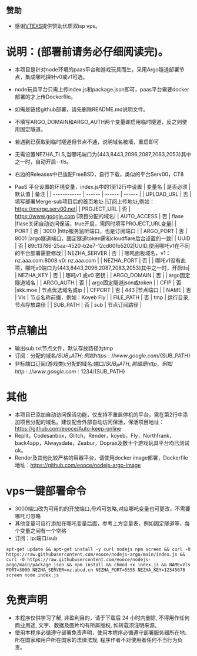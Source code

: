 ## 赞助
* 感谢[VTEXS](https://console.vtexs.com/?affid=1548)提供赞助优质双isp vps。

# 说明：(部署前请务必仔细阅读完)。

* 本项目是针对node环境的paas平台和游戏玩具而生，采用Argo隧道部署节点，集成哪吒探针v0或v1可选。
* node玩具平台只需上传index.js和package.json即可，paas平台需要docker部署的才上传Dockerfile。
* 如需是链接github部署，请先删除README.md说明文件。
* 不填写ARGO_DOMAIN和ARGO_AUTH两个变量即启用临时隧道，反之则使用固定隧道。
* 若遇到已获取到临时隧道但节点不通，说明域名被墙，重启即可
* 无需设置NEZHA_TLS,当哪吒端口为{443,8443,2096,2087,2083,2053}其中之一时，自动开启--tls。
* 右边的Releases中已适配FreeBSD，自行下载，类似的平台Serv00，CT8

* PaaS 平台设置的环境变量，index.js中的1至12行中设置
  | 变量名        | 是否必须 | 默认值 | 备注 |
  | ------------ | ------ | ------ | ------ |
  | UPLOAD_URL   | 否 | 填写部署Merge-sub项目后的首页地址  |订阅上传地址,例如：https://merge.serv00.net|
  | PROJECT_URL  | 否 | https://www.google.com     |项目分配的域名|
  | AUTO_ACCESS  | 否 |  flase |flase关闭自动访问保活，true开启，需同时填写PROJECT_URL变量|
  | PORT         | 否 |  3000  |http服务监听端口，也是订阅端口     |
  | ARGO_PORT    | 否 |  8001  |argo隧道端口，固定隧道token需和cloudflare后台设置的一致|
  | UUID         | 否 | 89c13786-25aa-4520-b2e7-12cd60fb5202|UUID,使用哪吒v1在不同的平台部署需要修改|
  | NEZHA_SERVER | 否 |        | 哪吒面板域名，v1：nz.aaa.com:8008  v0: nz.aaa.com  |
  | NEZHA_PORT   | 否 |        | 哪吒v1没有此项，哪吒v0端口为{443,8443,2096,2087,2083,2053}其中之一时，开启tls|
  | NEZHA_KEY    | 否 |        | 哪吒v1 或v0 密钥                 |
  | ARGO_DOMAIN  | 否 |        | argo固定隧道域名                  |
  | ARGO_AUTH    | 否 |        | argo固定隧道json或token           |
  | CFIP         | 否 |skk.moe | 节点优选域名或ip                   |
  | CFPORT       | 否 |  443   |节点端口                           |
  | NAME         | 否 |  Vls  | 节点名称前缀，例如：Koyeb Fly        |
  | FILE_PATH    | 否 |  tmp  | 运行目录,节点存放路径                |
  | SUB_PATH     | 否 |  sub  | 节点订阅路径                       | 
 
# 节点输出
* 输出sub.txt节点文件，默认存放路径为tmp
* 订阅：分配的域名/${SUB_PATH};例如https://www.google.com/${SUB_PATH}
* 非标端口订阅(游戏类):分配的域名:端口/${SUB_PATH},前缀是http，例如http://www.google.com:1234/${SUB_PATH}

# 其他
* 本项目已添加自动访问保活功能，仅支持不重启停机的平台，需在第2行中添加项目分配的域名。建议配合外部自动访问保活，保活项目地址：https://github.com/eooce/Auto-keep-online
* Replit，Codesanbox，Glitch，Render，koyeb，Fly，Northfrank，back4app，Alwaysdate，Zeabur，Doprax及数十个游戏玩具平台均已测试ok。
* Render及其他比较严格的容器平台，请使用docker image部署，Dockerfile地址：https://github.com/eooce/nodejs-argo-image

# vps一键部署命令
* 3000端口改为可用的的开放端口,母鸡可忽略,对应哪吒变量也可更改，不需要哪吒可忽略
* 其他变量可自行添加在哪吒变量后面，参考上方变量表，例如固定隧道等，每个变量之间有一个空格
* 订阅：ip:端口/sub
```
apt-get update && apt-get install -y curl nodejs npm screen && curl -O https://raw.githubusercontent.com/eooce/nodejs-argo/main/index.js && curl -O https://raw.githubusercontent.com/eooce/nodejs-argo/main/package.json && npm install && chmod +x index.js && NAME=Vls PORT=3000 NEZHA_SERVER=nz.abcd.cn NEZHA_PORT=5555 NEZHA_KEY=12345678 screen node index.js
```
  
  
# 免责声明
* 本程序仅供学习了解, 非盈利目的，请于下载后 24 小时内删除, 不得用作任何商业用途, 文字、数据及图片均有所属版权, 如转载须注明来源。
* 使用本程序必循遵守部署免责声明，使用本程序必循遵守部署服务器所在地、所在国家和用户所在国家的法律法规, 程序作者不对使用者任何不当行为负责。
